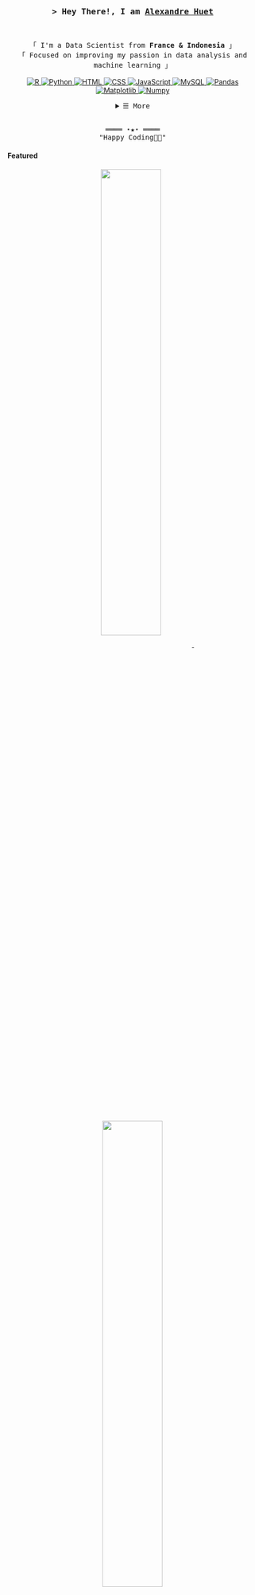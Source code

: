 <!-- February 5, 2025 -->

<!-- Title -->
<h3 align="center">
        <samp>&gt; Hey There!, I am
                <b><a target="_blank" href="https://github.com/SpectreAH">Alexandre Huet</a></b>
        </samp>
</h3>
<br>

<p align="center">
        <!-- Intro -->
        <samp>
                「 I'm a Data Scientist from <b>France & Indonesia</b> 」
                <br>
                「 Focused on improving my passion in data analysis and machine learning</b> 」
                <br>
                <br>
        </samp>
        <!-- Technologies -->
        </a>
        <!-- R -->
        <a href="https://github.com/SpectreAH?tab=repositories" target="_blank"><img alt="R"
                        src="https://img.shields.io/badge/R-%23276DC3.svg?logo=r&logoColor=white">
        </a>    
        <!-- Python -->
        <a href="https://github.com/SpectreAH?tab=repositories" target="_blank"><img alt="Python"
                        src="https://img.shields.io/badge/python-3670A0?style=flat-square&logo=python&logoColor=ffdd54">
        </a>        
        <!-- HTML -->
        <a href="https://github.com/SpectreAH?tab=repositories" target="_blank"><img alt="HTML"
                        src="https://img.shields.io/badge/HTML-%23E34F26.svg?logo=html5&logoColor=white">
        </a>
        <!-- CSS -->
        <a href="https://github.com/SpectreAH?tab=repositories" target="_blank"><img alt="CSS"
                        src="https://img.shields.io/badge/CSS-1572B6?logo=css3&logoColor=fff">
        </a>  
        <!-- JavaScript -->
        <a href="https://github.com/SpectreAH?tab=repositories" target="_blank"><img alt="JavaScript"
                        src="https://img.shields.io/badge/-JavaScript-F7DF1E?style=flat-square&logo=JavaScript&logoColor=white">
        </a>   
        <!-- MySQL -->
        <a href="https://github.com/SpectreAH?tab=repositories" target="_blank"><img alt="MySQL"
                        src="https://img.shields.io/badge/MySQL-4479A1?logo=mysql&logoColor=fff">
        </a>    
        <!-- Pandas -->
        <a href="https://github.com/SpectreAH?tab=repositories" target="_blank"><img alt="Pandas"
                        src="https://img.shields.io/badge/Pandas-150458?logo=pandas&logoColor=fff">
        </a>
        <!-- Matplotlib -->
        <a href="https://github.com/SpectreAH?tab=repositories" target="_blank"><img alt="Matplotlib"
                        src="https://custom-icon-badges.demolab.com/badge/Matplotlib-71D291?logo=matplotlib&logoColor=fff">
        </a>
        <!-- Numpy -->
        <a href="https://github.com/SpectreAH?tab=repositories" target="_blank"><img alt="Numpy"
                        src="https://img.shields.io/badge/NumPy-4DABCF?logo=numpy&logoColor=fff">
        </a>
</p>

<!-- Details Section -->
<details align="center">
    <summary> <samp>&#9776; More</samp></summary>
    <p align="center">
        <br>
        <!-- Activity Widget -->
        <img alt="Alexandre Huet's GitHub Stats"
                src="https://github-readme-stats.vercel.app/api?username=SpectreAH&show_icons=true&theme=radical" />
        <br>
        <!-- Social Links -->
        <p>Find me on</p>
        <!-- Mail -->
        <a href="mailto:alexhuet59@gmail.com" target="_blank"><img alt="Mail"
                src="https://img.shields.io/badge/-Mail-EA4335?style=flat-square&logo=Gmail&logoColor=white">
        </a>
        <!-- Linkedin -->
        <a href="https://www.linkedin.com/in/alexandre-huet-2612b4276/" target="_blank"><img alt="Linkedin"
                src="https://custom-icon-badges.demolab.com/badge/LinkedIn%20-0A66C2?logo=linkedin-white&logoColor=fff">
        </a>
        <!-- Portfolio -->
        <a href="#" target="_blank"><img alt="Portfolio"
                src="https://img.shields.io/badge/Portfolio-Under_Construction-red">
        </a>
    </p>
</details>
<br>

<!-- Footer -->
<samp>
    <p align="center">
        ════ ⋆★⋆ ════
        <br>
        "Happy Coding👨‍💻"
    </p>
</samp>

<!-- Featured Repositories -->
#### Featured

<p align="center">
<a href="https://github.com/SpectreAH/Advanced-Machine-Learning-Personal-Project">
<img width='49%' align="center"src="https://github-readme-stats.vercel.app/api/pin/?username=SpectreAH&repo=Advanced-Machine-Learning-Personal-Project&border_color=0B0BFF&bg_color=0D1117&title_color=C9D1D9&text_color=8B949E&icon_color=0B0BFF" />
</a>
<span>&nbsp;</span>
<a href="https://github.com/SpectreAH/Dimensionality-Reduction-and-Clustering-IRIS-Dataset">
<img width='49%' align="center"src="https://github-readme-stats.vercel.app/api/pin/?username=SpectreAH&repo=Dimensionality-Reduction-and-Clustering-IRIS-Dataset&border_color=0B0BFF&bg_color=0D1117&title_color=C9D1D9&text_color=8B949E&icon_color=0B0BFF" />
</a>
</p>

<p align="center">
<a href="https://github.com/SpectreAH/Data-Wrangling-Preprocessing-PHD-and-MOOC-Dataset">
<img width='49%' align="center"src="https://github-readme-stats.vercel.app/api/pin/?username=SpectreAH&repo=Data-Wrangling-Preprocessing-PHD-and-MOOC-Dataset&border_color=0B0BFF&bg_color=0D1117&title_color=C9D1D9&text_color=8B949E&icon_color=0B0BFF" />
</a>
<span>&nbsp;</span>
<a href="https://github.com/SpectreAH/Text-Mining-and-NLP-with-Doctoral-Dissertations">
<img width='49%' align="center"src="https://github-readme-stats.vercel.app/api/pin/?username=SpectreAH&repo=Text-Mining-and-NLP-with-Doctoral-Dissertations&border_color=0B0BFF&bg_color=0D1117&title_color=C9D1D9&text_color=8B949E&icon_color=0B0BFF" />
</a>
</p>
